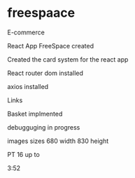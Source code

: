 # freespaace
E-commerce

React App FreeSpace created 

Created the card system for the react app

React router dom installed

axios installed

Links

Basket implmented 

debugguging in progress



images sizes 680 width   830 height

PT 16 up to

3:52